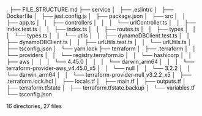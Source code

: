 .
├── FILE_STRUCTURE.md
├── service
│   ├── .eslintrc
│   ├── Dockerfile
│   ├── jest.config.js
│   ├── package.json
│   ├── src
│   │   ├── app.ts
│   │   ├── controllers
│   │   │   └── urlController.ts
│   │   ├── index.test.ts
│   │   ├── index.ts
│   │   ├── routes.ts
│   │   ├── types
│   │   │   └── types.ts
│   │   └── utils
│   │       ├── dynamoDBClient.test.ts
│   │       ├── dynamoDBClient.ts
│   │       ├── urlUtils.test.ts
│   │       └── urlUtils.ts
│   ├── tsconfig.json
│   └── yarn.lock
├── terraform
│   ├── .terraform
│   │   └── providers
│   │       └── registry.terraform.io
│   │           └── hashicorp
│   │               ├── aws
│   │               │   └── 4.45.0
│   │               │       └── darwin_arm64
│   │               │           └── terraform-provider-aws_v4.45.0_x5
│   │               └── null
│   │                   └── 3.2.2
│   │                       └── darwin_arm64
│   │                           └── terraform-provider-null_v3.2.2_x5
│   ├── .terraform.lock.hcl
│   ├── locals.tf
│   ├── main.tf
│   ├── outputs.tf
│   ├── terraform.tfstate
│   ├── terraform.tfstate.backup
│   └── variables.tf
└── tsconfig.json

16 directories, 27 files

